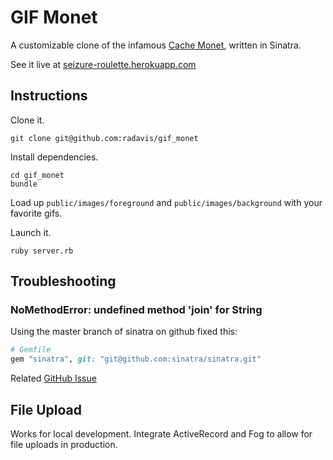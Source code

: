 # GIF Monet

A customizable clone of the infamous [Cache Monet](http://www.cachemonet.com), written in Sinatra.

See it live at [seizure-roulette.herokuapp.com](http://seizure-roulette.herokuapp.com)

## Instructions

Clone it.

```no-highlight
git clone git@github.com:radavis/gif_monet
```

Install dependencies.

```
cd gif_monet
bundle
```

Load up `public/images/foreground` and `public/images/background` with your favorite gifs.

Launch it.
```
ruby server.rb
```

## Troubleshooting

### NoMethodError: undefined method 'join' for String

Using the master branch of sinatra on github fixed this:

  ```ruby
# Gemfile
gem "sinatra", git: "git@github.com:sinatra/sinatra.git"
```

Related [GitHub Issue](https://github.com/sinatra/sinatra/issues/951)

## File Upload

Works for local development. Integrate ActiveRecord and Fog to allow for file uploads in production.
